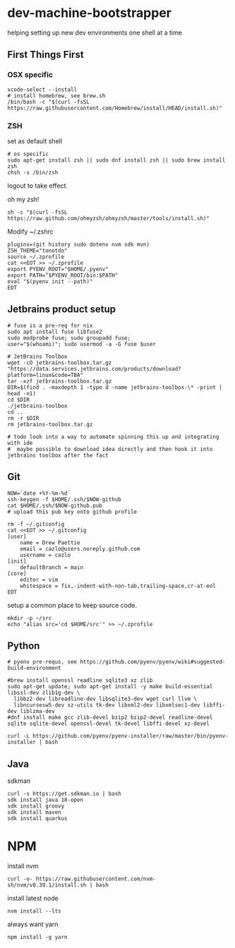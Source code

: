 # dev-machine-bootstrapper
helping setting up new dev environments one shell at a time

## First Things First

### OSX specific
```shell
xcode-select --install
# install homebrew, see brew.sh
/bin/bash -c "$(curl -fsSL https://raw.githubusercontent.com/Homebrew/install/HEAD/install.sh)"
```

### ZSH

set as default shell
```shell script
# os specific 
sudo apt-get install zsh || sudo dnf install zsh || sudo brew install zsh
chsh -s /bin/zsh
```
logout to take effect.

oh my zsh!
```shell script
sh -c "$(curl -fsSL https://raw.github.com/ohmyzsh/ohmyzsh/master/tools/install.sh)"
```
Modify ~/.zshrc
```shell script
plugins=(git history sudo dotenv nvm sdk mvn)
ZSH_THEME="tonotdo"
source ~/.zprofile
cat <<EOT >> ~/.zprofile
export PYENV_ROOT="$HOME/.pyenv"
export PATH="$PYENV_ROOT/bin:$PATH"
eval "$(pyenv init --path)"
EOT
```

## Jetbrains product setup
```shell script
# fuse is a pre-req for nix
sudo apt install fuse libfuse2
sudo modprobe fuse; sudo groupadd fuse;
user="$(whoami)"; sudo usermod -a -G fuse $user

# JetBrains Toolbox
wget -cO jetbrains-toolbox.tar.gz "https://data.services.jetbrains.com/products/download?platform=linux&code=TBA"
tar -xzf jetbrains-toolbox.tar.gz
DIR=$(find . -maxdepth 1 -type d -name jetbrains-toolbox-\* -print | head -n1)
cd $DIR
./jetbrains-toolbox
cd ..
rm -r $DIR
rm jetbrains-toolbox.tar.gz

# todo look into a way to automate spinning this up and integrating with ide
#  maybe possible to download idea directly and then hook it into jetbrains toolbox after the fact
```

## Git
```shell
NOW=`date +%Y-%m-%d`
ssh-keygen -f $HOME/.ssh/$NOW-github
cat $HOME/.ssh/$NOW-github.pub
# upload this pub key onto github profile

rm -f ~/.gitconfig
cat <<EOT >> ~/.gitconfig
[user]
	name = Drew Paettie
	email = cazlo@users.noreply.github.com
	username = cazlo
[init]
	defaultBranch = main
[core]
	editor = vim
	whitespace = fix,-indent-with-non-tab,trailing-space,cr-at-eol
EOT
```

setup a common place to keep source code. 
```shell
mkdir -p ~/src
echo "alias src='cd $HOME/src'" >> ~/.zprofile
```

## Python
```shell
# pyenv pre-requs, see https://github.com/pyenv/pyenv/wiki#suggested-build-environment

#brew install openssl readline sqlite3 xz zlib
sudo apt-get update; sudo apt-get install -y make build-essential libssl-dev zlib1g-dev \
  libbz2-dev libreadline-dev libsqlite3-dev wget curl llvm \
  libncursesw5-dev xz-utils tk-dev libxml2-dev libxmlsec1-dev libffi-dev liblzma-dev
#dnf install make gcc zlib-devel bzip2 bzip2-devel readline-devel sqlite sqlite-devel openssl-devel tk-devel libffi-devel xz-devel

curl -L https://github.com/pyenv/pyenv-installer/raw/master/bin/pyenv-installer | bash
```

## Java
sdkman
```shell script
curl -s https://get.sdkman.io | bash
sdk install java 18-open
sdk install groovy
sdk install maven
sdk install quarkus
```


# NPM
install nvm
```shell script
curl -o- https://raw.githubusercontent.com/nvm-sh/nvm/v0.39.1/install.sh | bash
```
install latest node
```shell script
nvm install --lts
```
always want yarn
```shell script
npm install -g yarn
```